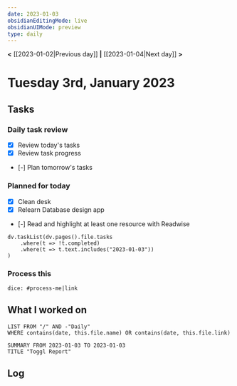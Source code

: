 ```yaml
---
date: 2023-01-03
obsidianEditingMode: live
obsidianUIMode: preview
type: daily
---
```


**<** [[2023-01-02|Previous day]] **|** [[2023-01-04|Next day]] **>**

# Tuesday 3rd, January 2023

## Tasks

### Daily task review
- [x] Review today's tasks
- [x] Review task progress
- [-] Plan tomorrow's tasks

### Planned for today
- [x] Clean desk
- [x] Relearn Database design app
- [-] Read and highlight at least one resource with Readwise

```dataviewjs
dv.taskList(dv.pages().file.tasks
	.where(t => !t.completed)
	.where(t => t.text.includes("2023-01-03"))
)
```

### Process this
`dice: #process-me|link`

## What I worked on
```dataview
LIST FROM "/" AND -"Daily"
WHERE contains(date, this.file.name) OR contains(date, this.file.link)
```

```toggl
SUMMARY FROM 2023-01-03 TO 2023-01-03
TITLE "Toggl Report"
```

## Log
